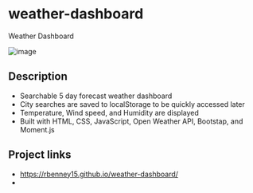 # weather-dashboard
Weather Dashboard

![image](https://user-images.githubusercontent.com/98703735/161459344-ddb694bf-f523-4187-8990-63d378d40d66.png)


## Description
* Searchable 5 day forecast weather dashboard
* City searches are saved to localStorage to be quickly accessed later
* Temperature, Wind speed, and Humidity are displayed
* Built with HTML, CSS, JavaScript, Open Weather API, Bootstap, and Moment.js

## Project links
* https://rbenney15.github.io/weather-dashboard/
* 

